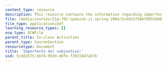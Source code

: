 ```yaml
---
content_type: resource
description: This resource contains the information regarding imperfecto del subjuntivo.
file: /media/courses/21g-702-spanish-ii-spring-2004/5cdd1575bb789559d8fef3921847a57b_MIT21G_702S04_37encsta.pdf
file_type: application/pdf
learning_resource_types: []
ocw_type: OCWFile
parent_title: In-class Activities
parent_type: CourseSection
resourcetype: Document
title: 'Imperfecto del subjuntivo:'
uid: 5cdd1575-bb78-9559-d8fe-f3921847a57b
---
```

